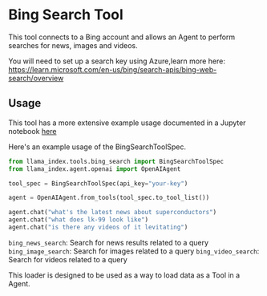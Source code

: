 # Bing Search Tool

This tool connects to a Bing account and allows an Agent to perform searches for news, images and videos.

You will need to set up a search key using Azure,learn more here: https://learn.microsoft.com/en-us/bing/search-apis/bing-web-search/overview

## Usage

This tool has a more extensive example usage documented in a Jupyter notebook [here](https://github.com/emptycrown/llama-hub/tree/main/llama_hub/tools/notebooks/bing_search.ipynb)

Here's an example usage of the BingSearchToolSpec.

```python
from llama_index.tools.bing_search import BingSearchToolSpec
from llama_index.agent.openai import OpenAIAgent

tool_spec = BingSearchToolSpec(api_key="your-key")

agent = OpenAIAgent.from_tools(tool_spec.to_tool_list())

agent.chat("what's the latest news about superconductors")
agent.chat("what does lk-99 look like")
agent.chat("is there any videos of it levitating")
```

`bing_news_search`: Search for news results related to a query
`bing_image_search`: Search for images related to a query
`bing_video_search`: Search for videos related to a query

This loader is designed to be used as a way to load data as a Tool in a Agent.
